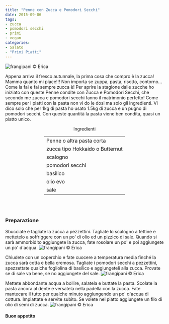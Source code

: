 ```yaml
---
title: "Penne con Zucca e Pomodori Secchi"
date: 2015-09-06
tags:
- zucca
- pomodori secchi
- primi
- vegan
categories:
- Salato
- "Primi Piatti"
---
```

![](header.jpg "frangipani © Erica")

Appena arriva il fresco autunnale, la prima cosa che compro è la zucca! Mamma quanto mi piace!!! Non importa se zuppa, pasta, risotto, contorno... Come la fai e fai sempre zucca è! Per aprire la stagione dalle zucche ho iniziato con queste Penne condite con Zucca e Pomodori Secchi, che secondo me zucca e pomodori secchi fanno il matrimonio perfetto! Come sempre per i piatti con la pasta non vi do le dosi ma solo gli ingredienti. Vi dico solo che per 1kg di pasta ho usato 1.5kg di zucca e un pugno di pomodori secchi. Con queste quantità la pasta viene ben condita, quasi un piatto unico.


<div id="wrapper" style="text-align: center">    
  <div id="yourdiv" style="display: inline-block;">
    <div class="ingredients">
      <div class="ingredients-title">Ingredienti</div>
      <table>
        <tbody>
          <tr>
            <td>Penne o altra pasta corta</td>
          </tr>
          <tr>
            <td>zucca tipo Hokkaido o Butternut</td>
          </tr>
          <tr>
            <td>scalogno</td>
          </tr>
          <tr>
            <td>pomodori secchi</td>
          </tr>
          <tr>
            <td>basilico</td>
          </tr>
          <tr>
            <td>olio evo</td>
          </tr>
          <tr>
            <td>sale</td>
          </tr>
        </tbody>
      </table>
      <br></br>
    </div>
  </div>
</div>


<h3>
  <font color="grey">
    <i class="fa fa-cogs"></i>
  </font> Preparazione
</h3>

Sbucciate e tagliate la zucca a pezzettini. Tagliate lo scalogno a fettine e mettetelo a soffriggere con un po' di olio ed un pizzico di sale. Quando si sarà ammorbidito aggiungete la zucca, fate rosolare un po' e poi aggiungete un po' d'acqua.
![](zuccacruda.jpg "frangipani © Erica")

Chiudete con un coperchio e fate cuocere a temperatura media finché la zucca sarà cotta e bella cremosa. Tagliate i pomodori secchi a pezzettini, spezzettate qualche fogliolina di basilico e aggiungeteli alla zucca. Provate se di sale va bene, se no aggiungete del sale.
![](zuccacotta.jpg "frangipani © Erica")

Mettete abbondante acqua a bollire, salatela e buttate la pasta. Scolate la pasta ancora al dente e versatela nella padella con la zucca. Fate mantecare il tutto per qualche minuto aggiungendo un po' d'acqua di cottura. Impiattate e servite subito. Se volete nel piatto aggiungete un filo di olio di semi di zucca.
![](risultato.jpg "frangipani © Erica")


<h4>Buon appetito
  <font color="red">
    <i class="fa fa-smile-o"></i>
  </font>
</h4>